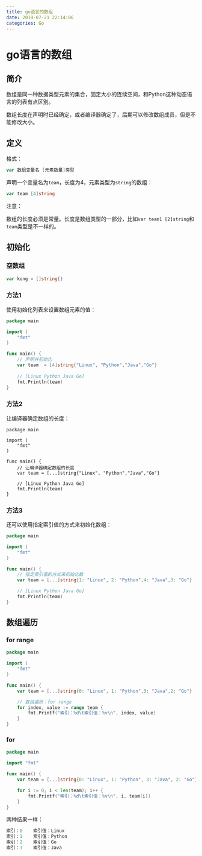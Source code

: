 ```yaml
---
title: go语言的数组
date: 2019-07-21 22:14:06
categories: Go
---
```


# go语言的数组

## 简介

数组是同一种数据类型元素的集合，固定大小的连续空间，和Python这种动态语言的列表有点区别。

数组长度在声明时已经确定，或者编译器确定了，后期可以修改数组成员，但是不能修改大小。

## 定义

格式：

```go
var 数组变量名 [元素数量]类型
```

声明一个变量名为`team`，长度为4，元素类型为`string`的数组：

```go
var team [4]string
```

注意：

数组的长度必须是常量。长度是数组类型的一部分，比如`var team1 [2]string`和`team`类型是不一样的。

## 初始化

### 空数组

```go
var kong = []string{}
```

### 方法1

使用初始化列表来设置数组元素的值：

```go
package main

import (
	"fmt"
)

func main() {
	// 声明并初始化
	var team  = [4]string{"Linux", "Python","Java","Go"}
	
	// [Linux Python Java Go]
	fmt.Println(team)
}

```

### 方法2

让编译器确定数组的长度：

```
package main

import (
	"fmt"
)

func main() {
	// 让编译器确定数组的长度
	var team = [...]string{"Linux", "Python","Java","Go"}

	// [Linux Python Java Go]
	fmt.Println(team)
}

```

###  方法3

还可以使用指定索引值的方式来初始化数组：

```go
package main

import (
	"fmt"
)

func main() {
	// 指定索引值的方式来初始化数
	var team = [...]string{1: "Linux", 2: "Python",4: "Java",3: "Go"}

	// [Linux Python Java Go]
	fmt.Println(team)
}

```

## 数组遍历

### for range

```go
package main

import (
	"fmt"
)

func main() {
	var team = [...]string{0: "Linux", 1: "Python",3: "Java",2: "Go"}

	// 数组遍历：for range
	for index, value := range team {
		fmt.Printf("索引：%d\t索引值：%v\n", index, value)
	}
}

```

### for

```go
package main

import "fmt"

func main() {
	var team = [...]string{0: "Linux", 1: "Python", 3: "Java", 2: "Go"}

	for i := 0; i < len(team); i++ {
		fmt.Printf("索引：%d\t索引值：%v\n", i, team[i])
	}
}

```

两种结果一样：

```go
索引：0	索引值：Linux
索引：1	索引值：Python
索引：2	索引值：Go
索引：3	索引值：Java
```